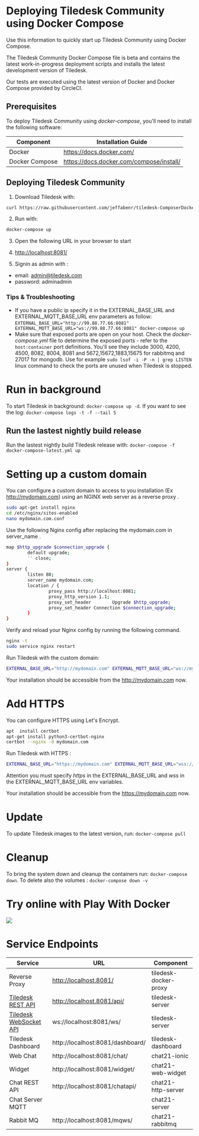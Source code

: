 # Deploying Tiledesk Community using Docker Compose

Use this information to quickly start up Tiledesk Community using Docker Compose.

The Tiledesk Community Docker Compose file is beta and contains the latest work-in-progress deployment scripts and installs the latest development version of Tiledesk.

Our tests are executed using the latest version of Docker and Docker Compose provided by CircleCI.

## Prerequisites

To deploy Tiledesk Community using _docker-compose_, you'll need to install the following software:

| Component      | Installation Guide |
| ---------------| ------------------ |
| Docker         | https://docs.docker.com/ |
| Docker Compose | https://docs.docker.com/compose/install/ |

## Deploying Tiledesk Community
1. Download Tiledesk with:
```bash
curl https://raw.githubusercontent.com/jeffabenr/tiledesk-ComposerDocker-testando/master/docker-compose/docker-compose.yml --output docker-compose.yml
```
2. Run with: 
```bash
docker-compose up
```
3. Open the following URL in your browser to start 
4. [http://localhost:8081/](http://localhost:8081/)

4. Signin as admin with :
* email: admin@tiledesk.com
* password: adminadmin

### Tips & Troubleshooting
* If you have a public ip specify it in the EXTERNAL_BASE_URL and EXTERNAL_MQTT_BASE_URL env parameters as follow:  ```EXTERNAL_BASE_URL="http://99.88.77.66:8081" EXTERNAL_MQTT_BASE_URL="ws://99.88.77.66:8081" docker-compose up```
* Make sure that exposed ports are open on your host. Check the _docker-compose.yml_ file to determine the exposed ports - refer to the ```host:container``` port definitions. You'll see they include 3000, 4200, 4500, 8082, 8004, 8081 and 5672,15672,1883,15675 for rabbitmq and 27017 for mongodb. Use for example ```sudo lsof -i -P -n | grep LISTEN``` linux command to check the ports are unused when Tiledesk is stopped.

# Run in background
To start Tiledesk in background: ```docker-compose up -d```. If you want to see the log: ```docker-compose logs -t -f --tail 5```

## Run the lastest nightly build release
Run the lastest nightly build Tiledesk release with: ```docker-compose -f docker-compose-latest.yml up```



# Setting up a custom domain
You can configure a custom domain to access to you installation (Ex http://mydomain.com) using an NGINX web server as a reverse proxy .

```bash
sudo apt-get install nginx
cd /etc/nginx/sites-enabled
nano mydomain.com.conf
```

Use the following Nginx config after replacing the mydomain.com in server_name .

```bash
map $http_upgrade $connection_upgrade {
        default upgrade;
        '' close;
}
server {
        listen 80;
        server_name mydomain.com;
        location / {
                proxy_pass http://localhost:8081;
                proxy_http_version 1.1;
                proxy_set_header        Upgrade $http_upgrade;
                proxy_set_header Connection $connection_upgrade;
        }
}
```
Verify and reload your Nginx config by running the following command.

```bash
nginx -t
sudo service nginx restart
```

Run Tiledesk with the custom domain:
```bash
EXTERNAL_BASE_URL="http://mydomain.com" EXTERNAL_MQTT_BASE_URL="ws://mydomain.com" docker-compose up
```

Your installation should be accessible from the http://mydomain.com now.


# Add HTTPS 
You can configure HTTPS using Let's Encrypt. 

```bash
apt  install certbot
apt-get install python3-certbot-nginx
certbot --nginx -d mydomain.com
```

Run Tiledesk with HTTPS :
```bash
EXTERNAL_BASE_URL="https://mydomain.com" EXTERNAL_MQTT_BASE_URL="wss://mydomain.com" docker-compose up
```
Attention you must specify *https* in the EXTERNAL_BASE_URL and *wss* in the EXTERNAL_MQTT_BASE_URL env variables.

Your installation should be accessible from the https://mydomain.com now.


# Update
To update Tiledesk images to the latest version, run: ```docker-compose pull```

# Cleanup
To bring the system down and cleanup the containers run: ```docker-compose down```. To delete also the volumes :  ```docker-compose down -v```

# Try online with Play With Docker

<a href="https://labs.play-with-docker.com/?stack=https://raw.githubusercontent.com/Tiledesk/tiledesk-deployment/master/docker-compose/docker-compose.yml" class="btn btn-default btn-lg">
  <img src="https://cdn.jsdelivr.net/gh/play-with-docker/stacks@cff22438/assets/images/button.png">
</a>


# Service Endpoints

| Service                                                                    | URL                              | Component             |
|----------------------------------------------------------------------------|----------------------------------|-----------------------|
| Reverse Proxy                                                              | http://localhost.8081/           | tiledesk-docker-proxy |
| [Tiledesk REST API](https://developer.tiledesk.com/apis/rest-api)          | http://localhost.8081/api/       | tiledesk-server       |
| [Tiledesk WebSocket API](https://developer.tiledesk.com/apis/realtime-api) | ws://localhost:8081/ws/          | tiledesk-server       |
| Tiledesk Dashboard                                                         | http://localhost:8081/dashboard/ | tiledesk-dashboard    |
| Web Chat                                                                   | http://localhost:8081/chat/      | chat21-ionic          |
| Widget                                                                     | http://localhost:8081/widget/    | chat21-web-widget     |
| Chat REST API                                                              | http://localhost:8081/chatapi/   | chat21-http-server    |
| Chat Server MQTT                                                           |                                  | chat21-server         |
| Rabbit MQ                                                                  | http://localhost:8081/mqws/      | chat21-rabbitmq       |
